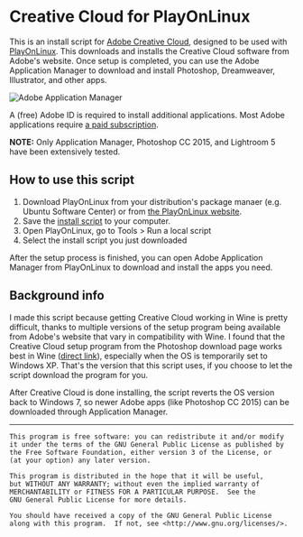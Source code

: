 # Creative Cloud for PlayOnLinux

This is an install script for [Adobe Creative Cloud](https://www.adobe.com/creativecloud.html), designed to be used with [PlayOnLinux](https://www.playonlinux.com). This downloads and installs the Creative Cloud software from Adobe's website. Once setup is completed, you can use the Adobe Application Manager to download and install Photoshop, Dreamweaver, Illustrator, and other apps.

![Adobe Application Manager](https://i.imgur.com/MSIIpdt.png)

A (free) Adobe ID is required to install additional applications. Most Adobe applications require [a paid subscription](https://www.adobe.com/creativecloud/plans.html).

**NOTE:** Only Application Manager, Photoshop CC 2015, and Lightroom 5 have been extensively tested.

## How to use this script

1. Download PlayOnLinux from your distribution's package manaer (e.g. Ubuntu Software Center) or from [the PlayOnLinux website](https://www.playonlinux.com/en/download.html).
2. Save the [install script](https://raw.githubusercontent.com/corbindavenport/creative-cloud-linux/master/creativecloud.sh) to your computer.
3. Open PlayOnLinux, go to Tools > Run a local script
4. Select the install script you just downloaded

After the setup process is finished, you can open Adobe Application Manager from PlayOnLinux to download and install the apps you need.

## Background info

I made this script because getting Creative Cloud working in Wine is pretty difficult, thanks to multiple versions of the setup program being available from Adobe's website that vary in compatibility with Wine. I found that the Creative Cloud setup program from the Photoshop download page works best in Wine ([direct link](https://ccmdls.adobe.com/AdobeProducts/PHSP/18_1_1/win32/AAMmetadataLS20/CreativeCloudSet-Up.exe)), especially when the OS is temporarily set to Windows XP. That's the version that this script uses, if you choose to let the script download the program for you.

After Creative Cloud is done installing, the script reverts the OS version back to Windows 7, so newer Adobe apps (like Photoshop CC 2015) can be downloaded through Application Manager.

---------------------------------------

    This program is free software: you can redistribute it and/or modify
    it under the terms of the GNU General Public License as published by
    the Free Software Foundation, either version 3 of the License, or
    (at your option) any later version.

    This program is distributed in the hope that it will be useful,
    but WITHOUT ANY WARRANTY; without even the implied warranty of
    MERCHANTABILITY or FITNESS FOR A PARTICULAR PURPOSE.  See the
    GNU General Public License for more details.

    You should have received a copy of the GNU General Public License
    along with this program.  If not, see <http://www.gnu.org/licenses/>.

